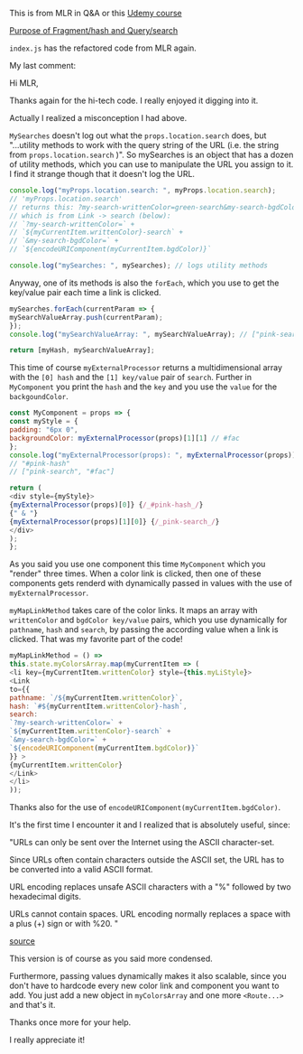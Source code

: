 This is from MLR in Q&A or this [Udemy course](https://www.udemy.com/react-the-complete-guide-incl-redux/)

[Purpose of Fragment/hash and Query/search](https://www.udemy.com/react-the-complete-guide-incl-redux/learn/v4/questions/3469586)

```index.js``` has the refactored code from MLR again.

My last comment:

Hi MLR,

Thanks again for the hi-tech code. I really enjoyed it digging into it.

Actually I realized a misconception I had above.

```MySearches``` doesn't log out what the ```props.location.search``` does, but "...utility methods to work with the query string of the URL (i.e. the string from ```props.location.search``` )". So mySearches is an object that has a dozen of utility methods, which you can use to manipulate the URL you assign to it. I find it strange though that it doesn't log the URL.
```js
console.log("myProps.location.search: ", myProps.location.search);
// 'myProps.location.search'
// returns this: ?my-search-writtenColor=green-search&my-search-bgdColor=%235e9
// which is from Link -> search (below):
// `?my-search-writtenColor=` +
// `${myCurrentItem.writtenColor}-search` +
// `&my-search-bgdColor=` +
// `${encodeURIComponent(myCurrentItem.bgdColor)}`

console.log("mySearches: ", mySearches); // logs utility methods
```
Anyway, one of its methods is also the ```forEach```, which you use to get the key/value pair each time a link is clicked.
```js
mySearches.forEach(currentParam => {
mySearchValueArray.push(currentParam);
});
console.log("mySearchValueArray: ", mySearchValueArray); // ["pink-search", "#fac"]

return [myHash, mySearchValueArray];
```
This time of course ```myExternalProcessor``` returns a multidimensional array with the ```[0] hash``` and the ```[1] key/value``` pair of ```search```. Further in ```MyComponent``` you print the ```hash``` and the ```key``` and you use the ```value``` for the ```backgoundColor```.
```js
const MyComponent = props => {
const myStyle = {
padding: "6px 0",
backgroundColor: myExternalProcessor(props)[1][1] // #fac
};
console.log("myExternalProcessor(props): ", myExternalProcessor(props));
// "#pink-hash"
// ["pink-search", "#fac"]

return (
<div style={myStyle}>
{myExternalProcessor(props)[0]} {/_#pink-hash_/}
{" & "}
{myExternalProcessor(props)[1][0]} {/_pink-search_/}
</div>
);
};
```
As you said you use one component this time ```MyComponent``` which you "render" three times. When a color link is clicked, then one of these components gets renderd with dynamically passed in values with the use of ```myExternalProcessor```.

```myMapLinkMethod``` takes care of the color links. It maps an array with ```writtenColor``` and ```bgdColor key/value``` pairs, which you use dynamically for ```pathname```, ```hash``` and ```search```, by passing the according value when a link is clicked.
That was my favorite part of the code!
```js
myMapLinkMethod = () =>
this.state.myColorsArray.map(myCurrentItem => (
<li key={myCurrentItem.writtenColor} style={this.myLiStyle}>
<Link
to={‌{
pathname: `/${myCurrentItem.writtenColor}`,
hash: `#${myCurrentItem.writtenColor}-hash`,
search:
`?my-search-writtenColor=` +
`${myCurrentItem.writtenColor}-search` +
`&my-search-bgdColor=` +
`${encodeURIComponent(myCurrentItem.bgdColor)}`
}} >
{myCurrentItem.writtenColor}
</Link>
</li>
));
```
Thanks also for the use of ```encodeURIComponent(myCurrentItem.bgdColor)```.

It's the first time I encounter it and I realized that is absolutely useful, since:

"URLs can only be sent over the Internet using the ASCII character-set.

Since URLs often contain characters outside the ASCII set, the URL has to be converted into a valid ASCII format.

URL encoding replaces unsafe ASCII characters with a "%" followed by two hexadecimal digits.

URLs cannot contain spaces. URL encoding normally replaces a space with a plus (+) sign or with %20. "

[source](https://www.w3schools.com/tags/ref_urlencode.asp)

This version is of course as you said more condensed.

Furthermore, passing values dynamically makes it also scalable, since you don't have to hardcode every new color link and component you want to add. You just add a new object in ```myColorsArray``` and one more ```<Route...>``` and that's it.

Thanks once more for your help.

I really appreciate it!
